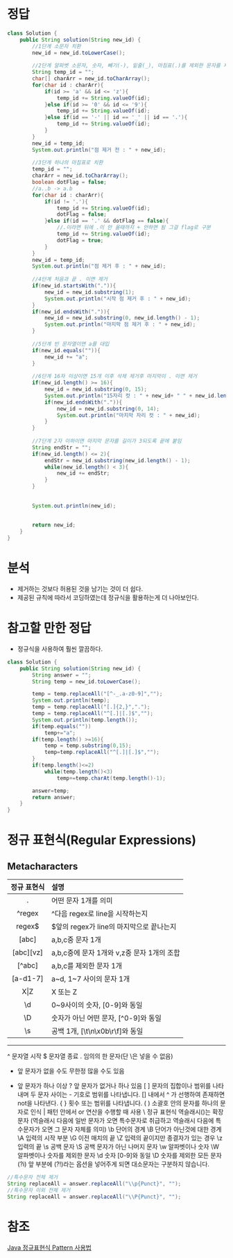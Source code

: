 #   정답
```java
class Solution {
    public String solution(String new_id) {
        //1단계 소문자 치환
        new_id = new_id.toLowerCase();
        
        //2단계 알파벳 소문자, 숫자, 빼기(-), 밑줄(_), 마침표(.)를 제외한 문자를 제거
        String temp_id = "";
        char[] charArr = new_id.toCharArray();
        for(char id : charArr){
            if(id >= 'a' && id <= 'z'){
                temp_id += String.valueOf(id);
            }else if(id >= '0' && id <= '9'){
                temp_id += String.valueOf(id);
            }else if(id == '-' || id == '_' || id == '.'){
                temp_id += String.valueOf(id);
            }
        }
        new_id = temp_id;
        System.out.println("점 제거 전 : " + new_id);
        
        //3단계 하나의 마침표로 치환
        temp_id = "";
        charArr = new_id.toCharArray();
        boolean dotFlag = false;
        //a..b -> a.b
        for(char id : charArr){
            if(id != '.'){
                temp_id += String.valueOf(id);
                dotFlag = false;
            }else if(id == '.' && dotFlag == false){
                //.이라면 뒤에 .이 안 올때까지 + 안하면 됨 그걸 flag로 구분
                temp_id += String.valueOf(id);
                dotFlag = true;
            }
        }
        new_id = temp_id;
        System.out.println("점 제거 후 : " + new_id);
        
        //4단계 처음과 끝 . 이면 제거
        if(new_id.startsWith(".")){
            new_id = new_id.substring(1);
            System.out.println("시작 점 제거 후 : " + new_id);
        }
        if(new_id.endsWith(".")){
            new_id = new_id.substring(0, new_id.length() - 1);
            System.out.println("마지막 점 제거 후 : " + new_id);
        }
        
        //5단계 빈 문자열이면 a를 대입
        if(new_id.equals("")){
            new_id += "a";
        }
        
        //6단계 16자 이상이면 15개 이후 삭제 제거후 마지막이 . 이면 제거
        if(new_id.length() >= 16){
            new_id = new_id.substring(0, 15);
            System.out.println("15자리 컷 : " + new_id+ " " + new_id.length());
            if(new_id.endsWith(".")){
                new_id = new_id.substring(0, 14);
                System.out.println("마지막 자리 컷 : " + new_id);
            }
        }
        
        //7단계 2자 이하이면 마지막 문자를 길이가 3되도록 끝에 붙임
        String endStr = "";
        if(new_id.length() <= 2){
            endStr = new_id.substring(new_id.length() - 1);
            while(new_id.length() < 3){
                new_id += endStr;
            }
        }
        
        
        System.out.println(new_id);
        
        
        return new_id;
    }
}
```

#   분석
-   제거하는 것보다 허용된 것을 남기는 것이 더 쉽다.
-   제공된 규칙에 따라서 코딩하였는데 정규식을 활용하는게 더 나아보인다.

#   참고할 만한 정답
-   정규식을 사용하여 훨씬 깔끔하다.
```java
class Solution {
    public String solution(String new_id) {
        String answer = "";
        String temp = new_id.toLowerCase();

        temp = temp.replaceAll("[^-_.a-z0-9]","");
        System.out.println(temp);
        temp = temp.replaceAll("[.]{2,}",".");
        temp = temp.replaceAll("^[.]|[.]$","");
        System.out.println(temp.length());
        if(temp.equals(""))
            temp+="a";
        if(temp.length() >=16){
            temp = temp.substring(0,15);
            temp=temp.replaceAll("^[.]|[.]$","");
        }
        if(temp.length()<=2)
            while(temp.length()<3)
                temp+=temp.charAt(temp.length()-1);

        answer=temp;
        return answer;
    }
}
```

# 정규 표현식(Regular Expressions)

## Metacharacters

| 정규 표현식 | 설명                                       |
| :---------: | :----------------------------------------- |
|      .      | 어떤 문자 1개를 의미                       |
|   ^regex    | ^다음 regex로 line을 시작하는지            |
|   regex$    | $앞의 regex가 line의 마지막으로 끝나는지   |
|    [abc]    | a,b,c중 문자 1개                           |
|  [abc][vz]  | a,b,c중에 문자 1개와 v,z중 문자 1개의 조합 |
|   [^abc]    | a,b,c를 제외한 문자 1개                    |
|  [a-d1-7]   | a~d, 1~7 사이의 문자 1개                   |
|    X\|Z     | X 또는 Z                                   |
|     \d      | 0~9사이의 숫자, [0-9]와 동일               |
|     \D      | 숫자가 아닌 어떤 문자, [^0-9]와 동일       |
|     \s      | 공백 1개, [\t\n\x0b\r\f]와 동일            |

---

^	문자열 시작
$	문자열 종료
.	임의의 한 문자(단 \은 넣을 수 없음)
*	앞 문자가 없을 수도 무한정 많을 수도 있음
+	앞 문자가 하나 이상
?	앞 문자가 없거나 하나 있음
[ ] 	문자의 집합이나 범위를 나타내며 두 문자 사이는 - 기호로 범위를 나타냅니다. [] 내에서 ^ 가 선행하여 존재하면 not을 나타낸다.
{ } 	횟수 또는 범위를 나타냅니다.
( )	소괄호 안의 문자를 하나의 문자로 인식
|	패턴 안에서 or 연산을 수행할 때 사용
\	정규 표현식 역슬래시(\)는 확장문자 (역슬래시 다음에 일반 문자가 오면 특수문자로 취급하고 역슬래시 다음에 특수문자가 오면 그 문자 자체를 의미)
\b	단어의 경계
\B	단어가 아닌것에 대한 경계
\A	입력의 시작 부분
\G	이전 매치의 끝
\Z	입력의 끝이지만 종결자가 있는 경우
\z	입력의 끝
\s	공백 문자
\S	공백 문자가 아닌 나머지 문자
\w	알파벳이나 숫자
\W	알파벳이나 숫자를 제외한 문자
\d	숫자 [0-9]와 동일
\D	숫자를 제외한 모든 문자
(?i)	앞 부분에 (?!)라는 옵션을 넣어주게 되면 대소문자는 구분하지 않습니다.



```java
//특수문자 전체 제거
String replaceAll = answer.replaceAll("\\p{Punct}", "");
//특수문자 이외 전체 제거
String replaceAll = answer.replaceAll("\\P{Punct}", "");

```

#   참조
[Java 정규표현식 Pattern 사용법](https://ponyozzang.tistory.com/221)
